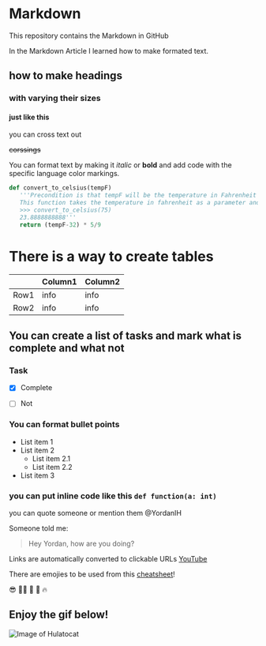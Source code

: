 # Markdown
This repository contains the Markdown in GitHub

In the Markdown Article I learned how to make formated text.

## how to make  headings
### with varying their sizes
#### just like this
 you can cross text out
 
~~corssings~~

 
 You can format text by making it *italic* or **bold** and add code  with the specific language color markings.
 
```python
def convert_to_celsius(tempF)
   '''Precondition is that tempF will be the temperature in Fahrenheit
   This function takes the temperature in fahrenheit as a parameter and return the value in ceslsius
   >>> convert_to_celsius(75)
   23.8888888888'''
   return (tempF-32) * 5/9
   ```

# There is a way to create tables


|    | Column1 | Column2
--- | --- | ---
Row1 | info | info
Row2 | info | info

## You can create a list of tasks and mark what is complete and what not

### Task
  
- [x] Complete

- [ ] Not

### You can format bullet points

* List item 1 
* List item 2
  * List item 2.1
  * List item 2.2
* List item 3

### you can put inline code like this `def function(a: int)`

you can quote someone or mention them @YordanIH

Someone told me:

>Hey Yordan, how are you doing?

Links are automatically converted to clickable URLs
[YouTube](https://www.youtube.com/)

There are emojies to be used from this [cheatsheet](https://github.com/ikatyang/emoji-cheat-sheet/blob/master/README.md)!

:sunglasses: :swimming_man: :monkey: :100: :fire:

## Enjoy the gif below!

![Image of Hulatocat](https://octodex.github.com/images/hula_loop_octodex03.gif)






